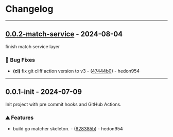 # Changelog

---
## [0.0.2-match-service](https://github.com/hedon954/go-matcher/compare/v0.0.1-init..v0.0.2-match-service) - 2024-08-04

finish match service layer

### 🐛 Bug Fixes

- **(ci)** fix git cliff action version to v3 - ([47444b0](https://github.com/hedon954/go-matcher/commit/47444b0b48856f0d6f55dcb891340d67983ee81c)) - hedon954

<!-- generated by git-cliff -->

---
## 0.0.1-init - 2024-07-09

Init project with pre commit hooks and GitHub Actions.

### ⛰️ Features

- build go matcher skeleton. - ([628385b](https://github.com/hedon954/go-matcher/commit/628385bfd2c9dd39813cc130215facea4a88995e)) - hedon954


